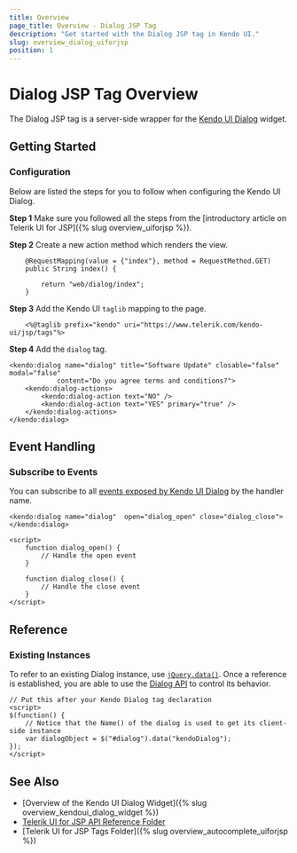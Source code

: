 ```yaml
---
title: Overview
page_title: Overview - Dialog JSP Tag
description: "Get started with the Dialog JSP tag in Kendo UI."
slug: overview_dialog_uiforjsp
position: 1
---
```


# Dialog JSP Tag Overview

The Dialog JSP tag is a server-side wrapper for the [Kendo UI Dialog](/api/javascript/ui/dialog) widget.

## Getting Started

### Configuration

Below are listed the steps for you to follow when configuring the Kendo UI Dialog.

**Step 1** Make sure you followed all the steps from the [introductory article on Telerik UI for JSP]({% slug overview_uiforjsp %}).

**Step 2** Create a new action method which renders the view.



        @RequestMapping(value = {"index"}, method = RequestMethod.GET)
        public String index() {

            return "web/dialog/index";
        }

**Step 3** Add the Kendo UI `taglib` mapping to the page.



        <%@taglib prefix="kendo" uri="https://www.telerik.com/kendo-ui/jsp/tags"%>

**Step 4** Add the `dialog` tag.



    <kendo:dialog name="dialog" title="Software Update" closable="false" modal="false"
                content="Do you agree terms and conditions?">
        <kendo:dialog-actions>
            <kendo:dialog-action text="NO" />
            <kendo:dialog-action text="YES" primary="true" />
        </kendo:dialog-actions>
    </kendo:dialog>

## Event Handling

### Subscribe to Events

You can subscribe to all [events exposed by Kendo UI Dialog](/api/javascript/ui/dialog#events) by the handler name.



    <kendo:dialog name="dialog"  open="dialog_open" close="dialog_close">
    </kendo:dialog>

    <script>
        function dialog_open() {
            // Handle the open event
        }

        function dialog_close() {
            // Handle the close event
        }
    </script>

## Reference

### Existing Instances

To refer to an existing Dialog instance, use [`jQuery.data()`](https://api.jquery.com/jQuery.data/). Once a reference is established, you are able to use the [Dialog API](/api/javascript/ui/dialog#methods) to control its behavior.



    // Put this after your Kendo Dialog tag declaration
    <script>
    $(function() {
        // Notice that the Name() of the dialog is used to get its client-side instance
        var dialogObject = $("#dialog").data("kendoDialog");
    });
    </script>

## See Also

* [Overview of the Kendo UI Dialog Widget]({% slug overview_kendoui_dialog_widget %})
* [Telerik UI for JSP API Reference Folder](/api/jsp/autocomplete/animation)
* [Telerik UI for JSP Tags Folder]({% slug overview_autocomplete_uiforjsp %})
